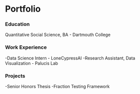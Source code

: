 # Portfolio

### Education
Quantitative Social Science, BA - Dartmouth College

### Work Experience
-Data Science Intern - LoneCypressAI
-Research Assistant, Data Visualization - Palucis Lab

### Projects
-Senior Honors Thesis
-Fraction Testing Framework

